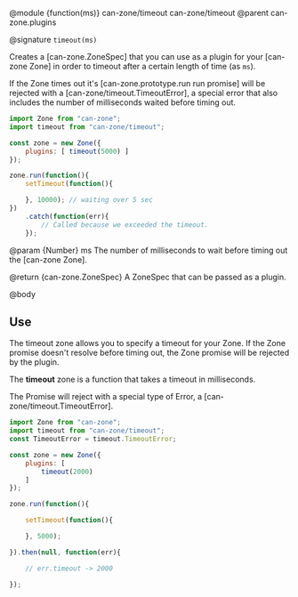 @module {function(ms)} can-zone/timeout can-zone/timeout
@parent can-zone.plugins

@signature `timeout(ms)`

Creates a [can-zone.ZoneSpec] that you can use as a plugin for your [can-zone Zone] in order to timeout after a certain length of time (as `ms`).

If the Zone times out it's [can-zone.prototype.run run promise] will be rejected with a [can-zone/timeout.TimeoutError], a special error that also includes the number of milliseconds waited before timing out.

```js
import Zone from "can-zone";
import timeout from "can-zone/timeout";

const zone = new Zone({
	plugins: [ timeout(5000) ]
});

zone.run(function(){
	setTimeout(function(){

	}, 10000); // waiting over 5 sec
})
	.catch(function(err){
		// Called because we exceeded the timeout.
	});
```

@param {Number} ms The number of milliseconds to wait before timing out the [can-zone Zone].

@return {can-zone.ZoneSpec} A ZoneSpec that can be passed as a plugin.

@body

## Use

The timeout zone allows you to specify a timeout for your Zone. If the Zone promise doesn't resolve before timing out, the Zone promise will be rejected by the plugin.

The **timeout** zone is a function that takes a timeout in milliseconds.

The Promise will reject with a special type of Error, a [can-zone/timeout.TimeoutError].

```js
import Zone from "can-zone";
import timeout from "can-zone/timeout";
const TimeoutError = timeout.TimeoutError;

const zone = new Zone({
	plugins: [
		timeout(2000)
	]
});

zone.run(function(){

	setTimeout(function(){

	}, 5000);

}).then(null, function(err){

	// err.timeout -> 2000

});
```
